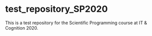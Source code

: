 # test_repository_SP2020

This is a test repository for the Scientific Programming course at IT & Cognition 2020.


